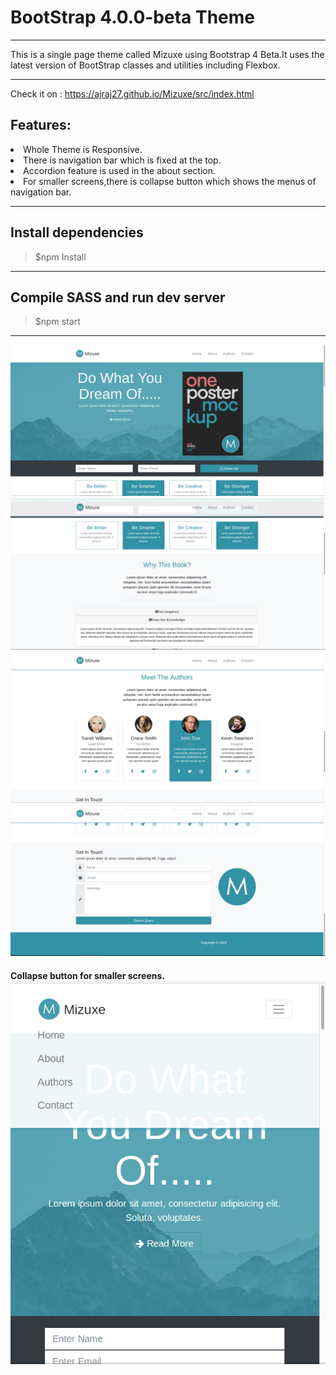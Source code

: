 # BootStrap 4.0.0-beta Theme
<hr>
This is a single page theme called Mizuxe using Bootstrap 4 Beta.It uses the latest version of BootStrap classes and utilities including Flexbox.

<hr>

Check it on : https://ajraj27.github.io/Mizuxe/src/index.html

## Features:

<li>Whole Theme is Responsive.</li>
<li>There is navigation bar which is fixed at the top.</li>
<li>Accordion feature is used in the about section.
<li>For smaller screens,there is collapse button which shows the menus of navigation bar.</li>

<hr>

## Install dependencies
<blockquote>$npm Install</blockquote>

<hr>

## Compile SASS and run dev server
>$npm start

<hr>

<img src="https://github.com/ajraj27/Mizuxe/blob/master/src/screenshots/showcase.png" />
<img src="https://github.com/ajraj27/Mizuxe/blob/master/src/screenshots/about.png" />
<img src="https://github.com/ajraj27/Mizuxe/blob/master/src/screenshots/authors.png" />
<img src="https://github.com/ajraj27/Mizuxe/blob/master/src/screenshots/contact.png" />


<h4>Collapse button for smaller screens.

<img src="https://github.com/ajraj27/Mizuxe/blob/master/src/screenshots/collapse.png" />
